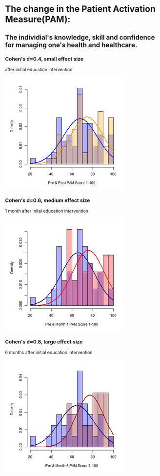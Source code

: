 # The change in the Patient Activation Measure(PAM):
## The individial's knowledge, skill and confidence for managing one's health and healthcare.

### Cohen's d=0.4, small effect size
after initial education intervention


![Post](Post.png) 


### Cohen's d=0.6, medium effect size
1 month after inital education intervention

![Month1](Month1.png) 


### Cohen's d=0.8, large effect size
6 months after initial education intervention

![Month6](Month6.png) 

